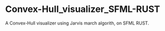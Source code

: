 # Convex-Hull_visualizer_SFML-RUST
A Convex-Hull visualizer using Jarvis march algorith, on SFML RUST.
